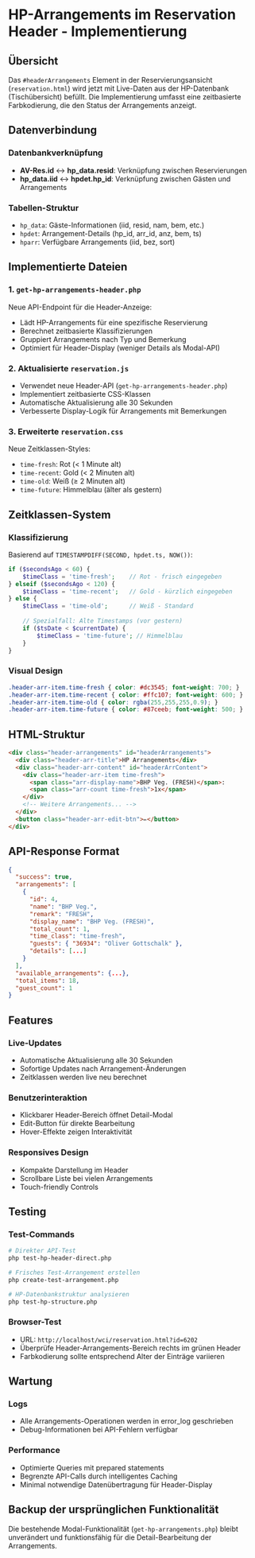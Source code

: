 # HP-Arrangements im Reservation Header - Implementierung

## Übersicht

Das `#headerArrangements` Element in der Reservierungsansicht (`reservation.html`) wird jetzt mit Live-Daten aus der HP-Datenbank (Tischübersicht) befüllt. Die Implementierung umfasst eine zeitbasierte Farbkodierung, die den Status der Arrangements anzeigt.

## Datenverbindung

### Datenbankverknüpfung
- **AV-Res.id** ↔ **hp_data.resid**: Verknüpfung zwischen Reservierungen
- **hp_data.iid** ↔ **hpdet.hp_id**: Verknüpfung zwischen Gästen und Arrangements

### Tabellen-Struktur
- `hp_data`: Gäste-Informationen (iid, resid, nam, bem, etc.)
- `hpdet`: Arrangement-Details (hp_id, arr_id, anz, bem, ts)
- `hparr`: Verfügbare Arrangements (iid, bez, sort)

## Implementierte Dateien

### 1. `get-hp-arrangements-header.php`
Neue API-Endpoint für die Header-Anzeige:
- Lädt HP-Arrangements für eine spezifische Reservierung
- Berechnet zeitbasierte Klassifizierungen
- Gruppiert Arrangements nach Typ und Bemerkung
- Optimiert für Header-Display (weniger Details als Modal-API)

### 2. Aktualisierte `reservation.js`
- Verwendet neue Header-API (`get-hp-arrangements-header.php`)
- Implementiert zeitbasierte CSS-Klassen
- Automatische Aktualisierung alle 30 Sekunden
- Verbesserte Display-Logik für Arrangements mit Bemerkungen

### 3. Erweiterte `reservation.css`
Neue Zeitklassen-Styles:
- `time-fresh`: Rot (< 1 Minute alt)
- `time-recent`: Gold (< 2 Minuten alt) 
- `time-old`: Weiß (≥ 2 Minuten alt)
- `time-future`: Himmelblau (älter als gestern)

## Zeitklassen-System

### Klassifizierung
Basierend auf `TIMESTAMPDIFF(SECOND, hpdet.ts, NOW())`:

```php
if ($secondsAgo < 60) {
    $timeClass = 'time-fresh';    // Rot - frisch eingegeben
} elseif ($secondsAgo < 120) {
    $timeClass = 'time-recent';   // Gold - kürzlich eingegeben  
} else {
    $timeClass = 'time-old';      // Weiß - Standard
    
    // Spezialfall: Alte Timestamps (vor gestern)
    if ($tsDate < $currentDate) {
        $timeClass = 'time-future'; // Himmelblau
    }
}
```

### Visual Design
```css
.header-arr-item.time-fresh { color: #dc3545; font-weight: 700; }
.header-arr-item.time-recent { color: #ffc107; font-weight: 600; }
.header-arr-item.time-old { color: rgba(255,255,255,0.9); }
.header-arr-item.time-future { color: #87ceeb; font-weight: 500; }
```

## HTML-Struktur

```html
<div class="header-arrangements" id="headerArrangements">
  <div class="header-arr-title">HP Arrangements</div>
  <div class="header-arr-content" id="headerArrContent">
    <div class="header-arr-item time-fresh">
      <span class="arr-display-name">BHP Veg. (FRESH)</span>: 
      <span class="arr-count time-fresh">1x</span>
    </div>
    <!-- Weitere Arrangements... -->
  </div>
  <button class="header-arr-edit-btn">✏️</button>
</div>
```

## API-Response Format

```json
{
  "success": true,
  "arrangements": [
    {
      "id": 4,
      "name": "BHP Veg.",
      "remark": "FRESH",
      "display_name": "BHP Veg. (FRESH)",
      "total_count": 1,
      "time_class": "time-fresh",
      "guests": { "36934": "Oliver Gottschalk" },
      "details": [...]
    }
  ],
  "available_arrangements": {...},
  "total_items": 18,
  "guest_count": 1
}
```

## Features

### Live-Updates
- Automatische Aktualisierung alle 30 Sekunden
- Sofortige Updates nach Arrangement-Änderungen
- Zeitklassen werden live neu berechnet

### Benutzerinteraktion
- Klickbarer Header-Bereich öffnet Detail-Modal
- Edit-Button für direkte Bearbeitung
- Hover-Effekte zeigen Interaktivität

### Responsives Design
- Kompakte Darstellung im Header
- Scrollbare Liste bei vielen Arrangements
- Touch-friendly Controls

## Testing

### Test-Commands
```bash
# Direkter API-Test
php test-hp-header-direct.php

# Frisches Test-Arrangement erstellen
php create-test-arrangement.php

# HP-Datenbankstruktur analysieren
php test-hp-structure.php
```

### Browser-Test
- URL: `http://localhost/wci/reservation.html?id=6202`
- Überprüfe Header-Arrangements-Bereich rechts im grünen Header
- Farbkodierung sollte entsprechend Alter der Einträge variieren

## Wartung

### Logs
- Alle Arrangements-Operationen werden in error_log geschrieben
- Debug-Informationen bei API-Fehlern verfügbar

### Performance
- Optimierte Queries mit prepared statements
- Begrenzte API-Calls durch intelligentes Caching
- Minimal notwendige Datenübertragung für Header-Display

## Backup der ursprünglichen Funktionalität

Die bestehende Modal-Funktionalität (`get-hp-arrangements.php`) bleibt unverändert und funktionsfähig für die Detail-Bearbeitung der Arrangements.
